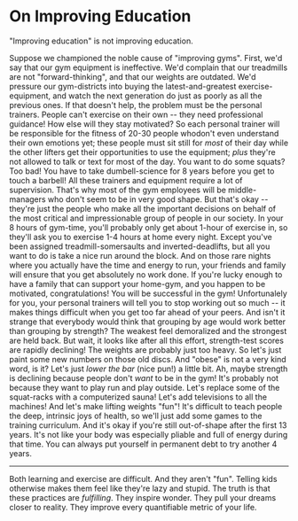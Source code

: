 
# On Improving Education

"Improving education" is not improving education.

<!-- <consider second-person for emotional affect> -->

Suppose we championed the noble cause of "improving gyms". 
First, we'd say that our gym equipment is ineffective. We'd complain that our treadmills are not "forward-thinking", and that our weights are outdated. We'd pressure our gym-districts into buying the latest-and-greatest exercise-equipment, and watch the next generation do just as poorly as all the previous ones. 
If that doesn't help, the problem must be the personal trainers. People can't exercise on their own -- they need professional guidance! How else will they stay motivated? So each personal trainer will be responsible for the fitness of 20-30 people whodon't even understand their own emotions yet; these people must sit still for *most* of their day while the other lifters get their opportunities to use the equipment; *plus* they're not allowed to talk or text for most of the day. You want to do some squats? Too bad! You have to take dumbell-science for 8 years before you get to touch a barbell! 
All these trainers and equipment require a lot of supervision. That's why most of the gym employees will be middle-managers who don't seem to be in very good shape. But that's okay -- they're just the people who make all the important decisions on behalf of the most critical and impressionable group of people in our society.
In your 8 hours of gym-time, you'll probably only get about 1-hour of exercise in, so they'll ask you to exercise 1-4 hours at home every night. Except you've been assigned treadmill-somersaults and inverted-deadlifts, but all you want to do is take a nice run around the block. And on those rare nights where you actually have the time and energy to run, your friends and family will ensure that you get absolutely no work done.
If you're lucky enough to have a family that can support your home-gym, and you happen to be motivated, congratulations! You will be successful in the gym! Unfortunalely for you, your personal trainers will tell you to stop working out so much -- it makes things difficult when you get too far ahead of your peers. And isn't it strange that everybody would think that grouping by age would work better than grouping by strength? The weakest feel demoralized and the strongest are held back.
But wait, it looks like after all this effort, strength-test scores are rapidly declining! The weights are probably just too heavy. So let's just paint some new numbers on those old discs. And "obese" is not a very kind word, is it? Let's just *lower the bar* (nice pun!) a little bit.
Ah, maybe strength is declining because people don't *want* to be in the gym! It's probably not because they want to play run and play outside. Let's replace some of the squat-racks with a computerized sauna! Let's add televisions to all the machines! And let's make lifting weights "fun"! It's difficult to teach people the deep, intrinsic joys of health, so we'll just add some games to the training curriculum.
And it's okay if you're still out-of-shape after the first 13 years. It's not like your body was especially pliable and full of energy during that time. You can always put yourself in permanent debt to try another 4 years.

---

Both learning and exercise are difficult. And they aren't "fun". Telling kids otherwise makes them feel like they're lazy and stupid. 
The truth is that these practices are *fulfilling*. They inspire wonder. They pull your dreams closer to reality. They improve every quantifiable metric of your life.

<!-- TODO: more ranting -->

<!-- *True learning* is about asking questions -- our "education system" teaches kids how to sit-down and shut-up. -->

